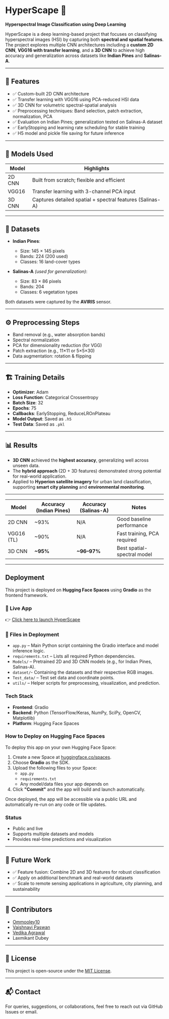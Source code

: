 # HyperScape 🚀  
**Hyperspectral Image Classification using Deep Learning**

HyperScape is a deep learning-based project that focuses on classifying hyperspectral images (HSI) by capturing both **spectral and spatial features**. The project explores multiple CNN architectures including a **custom 2D CNN**, **VGG16 with transfer learning**, and a **3D CNN** to achieve high accuracy and generalization across datasets like **Indian Pines** and **Salinas-A**.

---

## 📌 Features

- ✅ Custom-built 2D CNN architecture  
- ✅ Transfer learning with VGG16 using PCA-reduced HSI data  
- ✅ 3D CNN for volumetric spectral-spatial analysis  
- ✅ Preprocessing techniques: Band selection, patch extraction, normalization, PCA  
- ✅ Evaluation on Indian Pines; generalization tested on Salinas-A dataset  
- ✅ EarlyStopping and learning rate scheduling for stable training  
- ✅ H5 model and pickle file saving for future inference

---

## 🧠 Models Used

| Model         | Highlights                                                  |
|---------------|-------------------------------------------------------------|
| 2D CNN        | Built from scratch; flexible and efficient                  |
| VGG16         | Transfer learning with 3-channel PCA input                  |
| 3D CNN        | Captures detailed spatial + spectral features (Salinas-A)   |

---

## 📂 Datasets

- **Indian Pines**:  
  - Size: 145 × 145 pixels  
  - Bands: 224 (200 used)  
  - Classes: 16 land-cover types

- **Salinas-A** *(used for generalization)*:  
  - Size: 83 × 86 pixels  
  - Bands: 204  
  - Classes: 6 vegetation types

Both datasets were captured by the **AVIRIS** sensor.

---

## ⚙️ Preprocessing Steps

- Band removal (e.g., water absorption bands)
- Spectral normalization
- PCA for dimensionality reduction (for VGG)
- Patch extraction (e.g., 11×11 or 5×5×30)
- Data augmentation: rotation & flipping

---

## 🏗️ Training Details

- **Optimizer**: Adam  
- **Loss Function**: Categorical Crossentropy  
- **Batch Size**: 32  
- **Epochs**: 75  
- **Callbacks**: EarlyStopping, ReduceLROnPlateau  
- **Model Output**: Saved as `.h5`  
- **Test Data**: Saved as `.pkl`

---

## 📊 Results

- **3D CNN** achieved the **highest accuracy**, generalizing well across unseen data.
- The **hybrid approach** (2D + 3D features) demonstrated strong potential for real-world application.
- Applied to **Hyperion satellite imagery** for urban land classification, supporting **smart city planning** and **environmental monitoring**.

---

| Model      | Accuracy (Indian Pines) | Accuracy (Salinas-A) | Notes                       |
| ---------- | ----------------------- | -------------------- | --------------------------- |
| 2D CNN     | \~93%                   | N/A                  | Good baseline performance   |
| VGG16 (TL) | \~90%                   | N/A                  | Fast training, PCA required |
| 3D CNN     | **\~95%**               | **\~96–97%**         | Best spatial-spectral model |

---

## Deployment

This project is deployed on **Hugging Face Spaces** using **Gradio** as the frontend framework.

### 🔗 Live App

👉 [Click here to launch HyperScape](https://huggingface.co/spaces/Ommooley10/HyperScape)

### 📁 Files in Deployment

- `app.py` – Main Python script containing the Gradio interface and model inference logic.
- `requirements.txt` – Lists all required Python dependencies.
- `Models/` – Pretrained 2D and 3D CNN models (e.g., for Indian Pines, Salinas-A).
- `dataset/`- Containing the datasets and their respective RGB images.
- `Test_data/` – Test set data and coordinate points.
- `utils/` – Helper scripts for preprocessing, visualization, and prediction.

### Tech Stack

- **Frontend**: Gradio
- **Backend**: Python (TensorFlow/Keras, NumPy, SciPy, OpenCV, Matplotlib)
- **Platform**: Hugging Face Spaces

### How to Deploy on Hugging Face Spaces

To deploy this app on your own Hugging Face Space:

1. Create a new Space at [huggingface.co/spaces](https://huggingface.co/spaces).
2. Choose **Gradio** as the SDK.
3. Upload the following files to your Space:
   - `app.py`
   - `requirements.txt`
   - Any model/data files your app depends on
4. Click **"Commit"** and the app will build and launch automatically.

Once deployed, the app will be accessible via a public URL and automatically re-run on any code or file updates.

### Status

-  Public and live
-  Supports multiple datasets and models
-  Provides real-time predictions and visualization

---

## 🔭 Future Work

- ✅ Feature fusion: Combine 2D and 3D features for robust classification  
- ✅ Apply on additional benchmark and real-world datasets  
- ✅ Scale to remote sensing applications in agriculture, city planning, and sustainability

---

## 🤝 Contributors

- [Ommooley10](https://github.com/Ommooley10) 
- [Vaishnavi Paswan](https://github.com/vaishnavipaswan)
- [Vedika Agrawal](https://github.com/vedikagrawal)  
- Laxmikant Dubey

---

## 📎 License

This project is open-source under the [MIT License](LICENSE).

---

## 📬 Contact

For queries, suggestions, or collaborations, feel free to reach out via GitHub Issues or email.


